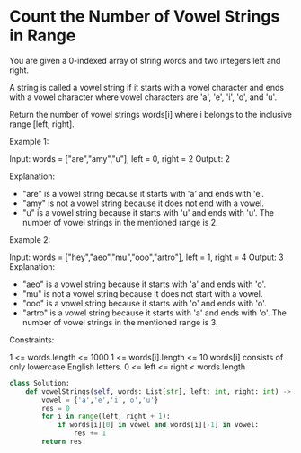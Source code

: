# Count the Number of Vowel Strings in Range

You are given a 0-indexed array of string words and two integers left and right.

A string is called a vowel string if it starts with a vowel character and ends with a vowel character where vowel characters are 'a', 'e', 'i', 'o', and 'u'.

Return the number of vowel strings words[i] where i belongs to the inclusive range [left, right].

Example 1:

Input: words = ["are","amy","u"], left = 0, right = 2
Output: 2

Explanation:

- "are" is a vowel string because it starts with 'a' and ends with 'e'.
- "amy" is not a vowel string because it does not end with a vowel.
- "u" is a vowel string because it starts with 'u' and ends with 'u'.
The number of vowel strings in the mentioned range is 2.

Example 2:

Input: words = ["hey","aeo","mu","ooo","artro"], left = 1, right = 4
Output: 3
Explanation:

- "aeo" is a vowel string because it starts with 'a' and ends with 'o'.
- "mu" is not a vowel string because it does not start with a vowel.
- "ooo" is a vowel string because it starts with 'o' and ends with 'o'.
- "artro" is a vowel string because it starts with 'a' and ends with 'o'.
The number of vowel strings in the mentioned range is 3.

Constraints:

1 <= words.length <= 1000
1 <= words[i].length <= 10
words[i] consists of only lowercase English letters.
0 <= left <= right < words.length

```python
class Solution:
    def vowelStrings(self, words: List[str], left: int, right: int) -> int:
        vowel = {'a','e','i','o','u'}
        res = 0
        for i in range(left, right + 1):
            if words[i][0] in vowel and words[i][-1] in vowel:
                res += 1
        return res
```
